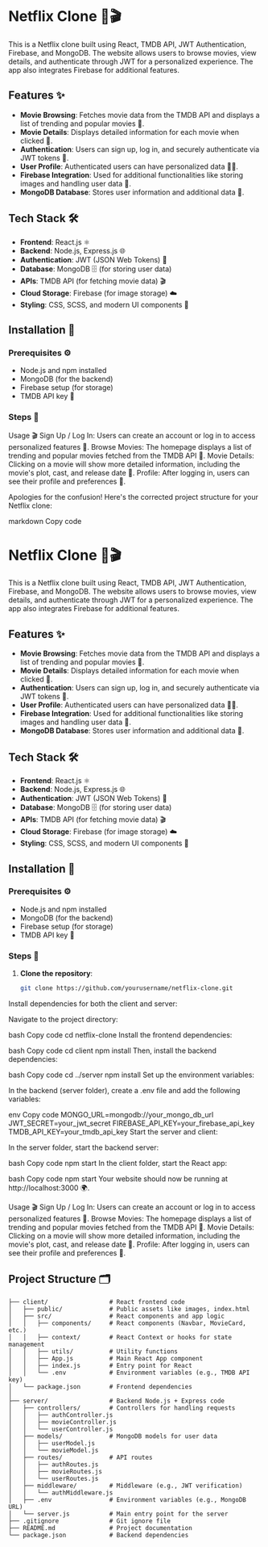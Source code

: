 # Netflix Clone 🍿🎬

This is a Netflix clone built using React, TMDB API, JWT Authentication, Firebase, and MongoDB. The website allows users to browse movies, view details, and authenticate through JWT for a personalized experience. The app also integrates Firebase for additional features.

## Features ✨

- **Movie Browsing**: Fetches movie data from the TMDB API and displays a list of trending and popular movies 🎥.
- **Movie Details**: Displays detailed information for each movie when clicked 📜.
- **Authentication**: Users can sign up, log in, and securely authenticate via JWT tokens 🔐.
- **User Profile**: Authenticated users can have personalized data 🧑‍💻.
- **Firebase Integration**: Used for additional functionalities like storing images and handling user data 📸.
- **MongoDB Database**: Stores user information and additional data 💾.

## Tech Stack 🛠️

- **Frontend**: React.js ⚛️
- **Backend**: Node.js, Express.js 🌐
- **Authentication**: JWT (JSON Web Tokens) 🔑
- **Database**: MongoDB 🗄️ (for storing user data)
- **APIs**: TMDB API (for fetching movie data) 🎬
- **Cloud Storage**: Firebase (for image storage) ☁️
- **Styling**: CSS, SCSS, and modern UI components 🎨

## Installation 🚀

### Prerequisites ⚙️
- Node.js and npm installed
- MongoDB (for the backend)
- Firebase setup (for storage)
- TMDB API key 🎥

### Steps 🔧

Usage 🎬
Sign Up / Log In: Users can create an account or log in to access personalized features 🔐.
Browse Movies: The homepage displays a list of trending and popular movies fetched from the TMDB API 🎥.
Movie Details: Clicking on a movie will show more detailed information, including the movie's plot, cast, and release date 📜.
Profile: After logging in, users can see their profile and preferences 👤.


Apologies for the confusion! Here's the corrected project structure for your Netflix clone:

markdown
Copy code
# Netflix Clone 🍿🎬

This is a Netflix clone built using React, TMDB API, JWT Authentication, Firebase, and MongoDB. The website allows users to browse movies, view details, and authenticate through JWT for a personalized experience. The app also integrates Firebase for additional features.

## Features ✨

- **Movie Browsing**: Fetches movie data from the TMDB API and displays a list of trending and popular movies 🎥.
- **Movie Details**: Displays detailed information for each movie when clicked 📜.
- **Authentication**: Users can sign up, log in, and securely authenticate via JWT tokens 🔐.
- **User Profile**: Authenticated users can have personalized data 🧑‍💻.
- **Firebase Integration**: Used for additional functionalities like storing images and handling user data 📸.
- **MongoDB Database**: Stores user information and additional data 💾.

## Tech Stack 🛠️

- **Frontend**: React.js ⚛️
- **Backend**: Node.js, Express.js 🌐
- **Authentication**: JWT (JSON Web Tokens) 🔑
- **Database**: MongoDB 🗄️ (for storing user data)
- **APIs**: TMDB API (for fetching movie data) 🎬
- **Cloud Storage**: Firebase (for image storage) ☁️
- **Styling**: CSS, SCSS, and modern UI components 🎨

## Installation 🚀

### Prerequisites ⚙️
- Node.js and npm installed
- MongoDB (for the backend)
- Firebase setup (for storage)
- TMDB API key 🎥

### Steps 🔧

1. **Clone the repository**:

   ```bash
   git clone https://github.com/yourusername/netflix-clone.git
Install dependencies for both the client and server:

Navigate to the project directory:

bash
Copy code
cd netflix-clone
Install the frontend dependencies:

bash
Copy code
cd client
npm install
Then, install the backend dependencies:

bash
Copy code
cd ../server
npm install
Set up the environment variables:

In the backend (server folder), create a .env file and add the following variables:

env
Copy code
MONGO_URL=mongodb://your_mongo_db_url
JWT_SECRET=your_jwt_secret
FIREBASE_API_KEY=your_firebase_api_key
TMDB_API_KEY=your_tmdb_api_key
Start the server and client:

In the server folder, start the backend server:

bash
Copy code
npm start
In the client folder, start the React app:

bash
Copy code
npm start
Your website should now be running at http://localhost:3000 🌍.

Usage 🎬
Sign Up / Log In: Users can create an account or log in to access personalized features 🔐.
Browse Movies: The homepage displays a list of trending and popular movies fetched from the TMDB API 🎥.
Movie Details: Clicking on a movie will show more detailed information, including the movie's plot, cast, and release date 📜.
Profile: After logging in, users can see their profile and preferences 👤.

## Project Structure 🗂

```plaintext
├── client/                 # React frontend code
│   ├── public/             # Public assets like images, index.html
│   ├── src/                # React components and app logic
│   │   ├── components/     # React components (Navbar, MovieCard, etc.)
│   │   ├── context/        # React Context or hooks for state management
│   │   ├── utils/          # Utility functions
│   │   ├── App.js          # Main React App component
│   │   ├── index.js        # Entry point for React
│   │   └── .env            # Environment variables (e.g., TMDB API key)
│   └── package.json        # Frontend dependencies
│
├── server/                 # Backend Node.js + Express code
│   ├── controllers/        # Controllers for handling requests
│   │   ├── authController.js
│   │   ├── movieController.js
│   │   └── userController.js
│   ├── models/             # MongoDB models for user data
│   │   ├── userModel.js
│   │   └── movieModel.js
│   ├── routes/             # API routes
│   │   ├── authRoutes.js
│   │   ├── movieRoutes.js
│   │   └── userRoutes.js
│   ├── middleware/         # Middleware (e.g., JWT verification)
│   │   └── authMiddleware.js
│   ├── .env                # Environment variables (e.g., MongoDB URL)
│   └── server.js           # Main entry point for the server
├── .gitignore              # Git ignore file
├── README.md               # Project documentation
└── package.json            # Backend dependencies

